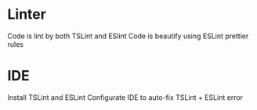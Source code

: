 # Linter

Code is lint by both TSLint and ESlint
Code is beautify using ESLint prettier rules

# IDE

Install TSLint and ESLint
Configurate IDE to auto-fix TSLint + ESLint error
